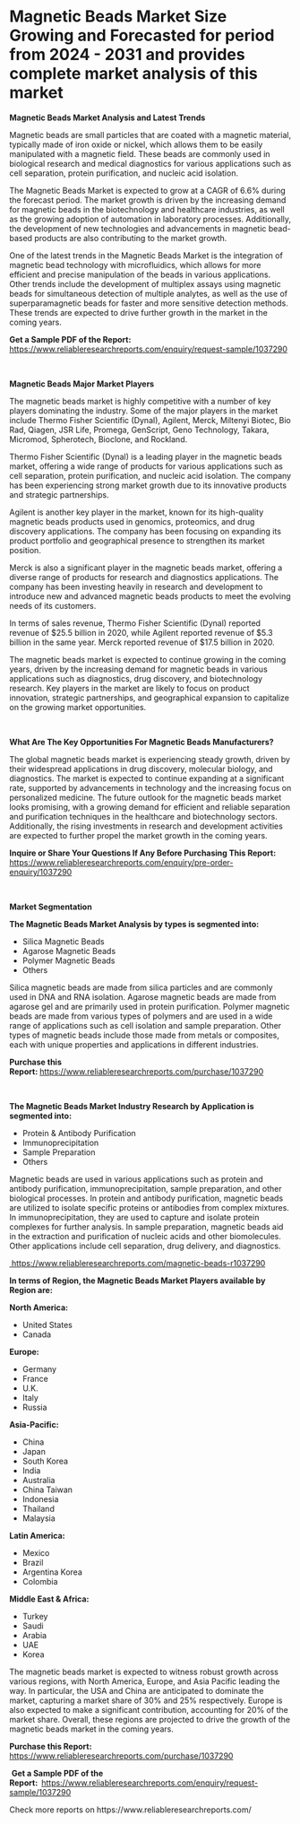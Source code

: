 <p><h1>Magnetic Beads Market Size Growing and Forecasted for period from 2024 - 2031 and provides complete market analysis of this market</h1></p><p><strong>Magnetic Beads Market Analysis and Latest Trends</strong></p>
<p><p>Magnetic beads are small particles that are coated with a magnetic material, typically made of iron oxide or nickel, which allows them to be easily manipulated with a magnetic field. These beads are commonly used in biological research and medical diagnostics for various applications such as cell separation, protein purification, and nucleic acid isolation.</p><p>The Magnetic Beads Market is expected to grow at a CAGR of 6.6% during the forecast period. The market growth is driven by the increasing demand for magnetic beads in the biotechnology and healthcare industries, as well as the growing adoption of automation in laboratory processes. Additionally, the development of new technologies and advancements in magnetic bead-based products are also contributing to the market growth.</p><p>One of the latest trends in the Magnetic Beads Market is the integration of magnetic bead technology with microfluidics, which allows for more efficient and precise manipulation of the beads in various applications. Other trends include the development of multiplex assays using magnetic beads for simultaneous detection of multiple analytes, as well as the use of superparamagnetic beads for faster and more sensitive detection methods. These trends are expected to drive further growth in the market in the coming years.</p></p>
<p><strong>Get a Sample PDF of the Report:&nbsp;</strong> <a href="https://www.reliableresearchreports.com/enquiry/request-sample/1037290">https://www.reliableresearchreports.com/enquiry/request-sample/1037290</a></p>
<p>&nbsp;</p>
<p><strong>Magnetic Beads Major Market Players</strong></p>
<p><p>The magnetic beads market is highly competitive with a number of key players dominating the industry. Some of the major players in the market include Thermo Fisher Scientific (Dynal), Agilent, Merck, Miltenyi Biotec, Bio Rad, Qiagen, JSR Life, Promega, GenScript, Geno Technology, Takara, Micromod, Spherotech, Bioclone, and Rockland.</p><p>Thermo Fisher Scientific (Dynal) is a leading player in the magnetic beads market, offering a wide range of products for various applications such as cell separation, protein purification, and nucleic acid isolation. The company has been experiencing strong market growth due to its innovative products and strategic partnerships.</p><p>Agilent is another key player in the market, known for its high-quality magnetic beads products used in genomics, proteomics, and drug discovery applications. The company has been focusing on expanding its product portfolio and geographical presence to strengthen its market position.</p><p>Merck is also a significant player in the magnetic beads market, offering a diverse range of products for research and diagnostics applications. The company has been investing heavily in research and development to introduce new and advanced magnetic beads products to meet the evolving needs of its customers.</p><p>In terms of sales revenue, Thermo Fisher Scientific (Dynal) reported revenue of $25.5 billion in 2020, while Agilent reported revenue of $5.3 billion in the same year. Merck reported revenue of $17.5 billion in 2020.</p><p>The magnetic beads market is expected to continue growing in the coming years, driven by the increasing demand for magnetic beads in various applications such as diagnostics, drug discovery, and biotechnology research. Key players in the market are likely to focus on product innovation, strategic partnerships, and geographical expansion to capitalize on the growing market opportunities.</p></p>
<p>&nbsp;</p>
<p><strong>What Are The Key Opportunities For Magnetic Beads Manufacturers?</strong></p>
<p><p>The global magnetic beads market is experiencing steady growth, driven by their widespread applications in drug discovery, molecular biology, and diagnostics. The market is expected to continue expanding at a significant rate, supported by advancements in technology and the increasing focus on personalized medicine. The future outlook for the magnetic beads market looks promising, with a growing demand for efficient and reliable separation and purification techniques in the healthcare and biotechnology sectors. Additionally, the rising investments in research and development activities are expected to further propel the market growth in the coming years.</p></p>
<p><strong>Inquire or Share Your Questions If Any Before Purchasing This Report:</strong> <a href="https://www.reliableresearchreports.com/enquiry/pre-order-enquiry/1037290">https://www.reliableresearchreports.com/enquiry/pre-order-enquiry/1037290</a></p>
<p>&nbsp;</p>
<p><strong>Market Segmentation</strong></p>
<p><strong>The Magnetic Beads Market Analysis by types is segmented into:</strong></p>
<p><ul><li>Silica Magnetic Beads</li><li>Agarose Magnetic Beads</li><li>Polymer Magnetic Beads</li><li>Others</li></ul></p>
<p><p>Silica magnetic beads are made from silica particles and are commonly used in DNA and RNA isolation. Agarose magnetic beads are made from agarose gel and are primarily used in protein purification. Polymer magnetic beads are made from various types of polymers and are used in a wide range of applications such as cell isolation and sample preparation. Other types of magnetic beads include those made from metals or composites, each with unique properties and applications in different industries.</p></p>
<p><strong>Purchase this Report:&nbsp;</strong><a href="https://www.reliableresearchreports.com/purchase/1037290">https://www.reliableresearchreports.com/purchase/1037290</a></p>
<p>&nbsp;</p>
<p><strong>The Magnetic Beads Market Industry Research by Application is segmented into:</strong></p>
<p><ul><li>Protein & Antibody Purification</li><li>Immunoprecipitation</li><li>Sample Preparation</li><li>Others</li></ul></p>
<p><p>Magnetic beads are used in various applications such as protein and antibody purification, immunoprecipitation, sample preparation, and other biological processes. In protein and antibody purification, magnetic beads are utilized to isolate specific proteins or antibodies from complex mixtures. In immunoprecipitation, they are used to capture and isolate protein complexes for further analysis. In sample preparation, magnetic beads aid in the extraction and purification of nucleic acids and other biomolecules. Other applications include cell separation, drug delivery, and diagnostics.</p></p>
<p><a href="https://www.reliableresearchreports.com/magnetic-beads-r1037290">&nbsp;https://www.reliableresearchreports.com/magnetic-beads-r1037290</a></p>
<p><strong>In terms of Region, the Magnetic Beads Market Players available by Region are:</strong></p>
<p>
    <p> <strong> North America: </strong>
        <ul>
            <li>United States</li>
            <li>Canada</li>
        </ul>
        </p> 
    <p> <strong> Europe: </strong>
        <ul>
            <li>Germany</li>
            <li>France</li>
            <li>U.K.</li>
            <li>Italy</li>
            <li>Russia</li>
        </ul>
        </p> 
    <p> <strong> Asia-Pacific: </strong>
        <ul>
            <li>China</li>
            <li>Japan</li>
            <li>South Korea</li>
            <li>India</li>
            <li>Australia</li>
            <li>China Taiwan</li>
            <li>Indonesia</li>
            <li>Thailand</li>
            <li>Malaysia</li>
        </ul>
        </p> 
    <p> <strong> Latin America: </strong>
        <ul>
            <li>Mexico</li>
            <li>Brazil</li>
            <li>Argentina Korea</li>
            <li>Colombia</li>
        </ul>
        </p> 
    <p> <strong> Middle East & Africa: </strong>
        <ul>
            <li>Turkey</li>
            <li>Saudi</li>
            <li>Arabia</li>
            <li>UAE</li>
            <li>Korea</li>
        </ul>
    </p>
    </p>
<p><p>The magnetic beads market is expected to witness robust growth across various regions, with North America, Europe, and Asia Pacific leading the way. In particular, the USA and China are anticipated to dominate the market, capturing a market share of 30% and 25% respectively. Europe is also expected to make a significant contribution, accounting for 20% of the market share. Overall, these regions are projected to drive the growth of the magnetic beads market in the coming years.</p></p>
<p><strong>Purchase this Report: </strong><a href="https://www.reliableresearchreports.com/purchase/1037290">https://www.reliableresearchreports.com/purchase/1037290</a></p>
<p>&nbsp;<strong>Get a Sample PDF of the Report:&nbsp;&nbsp;</strong><a href="https://www.reliableresearchreports.com/enquiry/request-sample/1037290">https://www.reliableresearchreports.com/enquiry/request-sample/1037290</a></p>
<p><strong></strong></p>
<p>Check more reports on https://www.reliableresearchreports.com/</p>